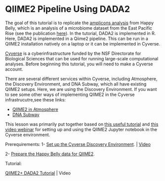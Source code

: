 # QIIME2 Pipeline Using DADA2


The goal of this tutorial is to replicate the [amplicons analysis](https://astrobiomike.github.io/amplicon/) from Happy Belly, which is an analysis of a microbiome dataset from the East Pacific Rise (see the publication [here](https://www.frontiersin.org/articles/10.3389/fmicb.2015.01470/full)). In the tutorial, DADA2 is implemented in R. Here, DADA2 is implemented in a Qiime2 pipeline. This can be run in a QIIME2 installation natively on a laptop or it can be implemented in Cyverse.

[Cyverse](https://cyverse.org/) is a cyberinfrastructure funded by the NSF Directorate for Biological Sciences that can be used for running large-scale computational analyses. Before beginning this tutorial, you will need to make a Cyverse account.

There are several different services within Cyverse, including Atmosphere, the Discovery Environment, and DNA Subway, which all have existing QIIME2 setups. Here, we are using the Discovery Environment. If you want to see some other ways of implementing QIIME2 in the Cyverse infrastrucutre,see these links:

- [QIIME2 in Atmosphere](https://github.com/joslynnlee/qiime2-workflow-cyverse/wiki) 
- [DNA Subway](https://dnasubway.cyverse.org/) 


This lesson was primarily put together based on [this useful tutorial](https://cyverse-jupyter-qiime2.readthedocs-hosted.com/en/latest/) and [this video webinar](https://www.youtube.com/watch?time_continue=561&v=9AT2YHkduz0&feature=emb_logo) for setting up and using the QIIME2 Jupyter notebook in the Cyverse environment. 

Prerequirements:
  1- [Set up the Cyverse Discovery Environment](https://github.com/biovcnet/topic-amplicons/blob/master/Lesson03a/setting.up.md). | [Video](https://youtu.be/zNdho4gwZ9M)
  
  2- [Prepare the Happy Belly data for QIIME2](https://github.com/biovcnet/topic-amplicons/blob/master/Lesson03a/organize.data.md).  
  
 
 Tutorial:
  
[QIIME2+ DADA2 Tutorial](https://github.com/biovcnet/topic-amplicons/blob/master/Lesson03a/analysis.md) | Video
